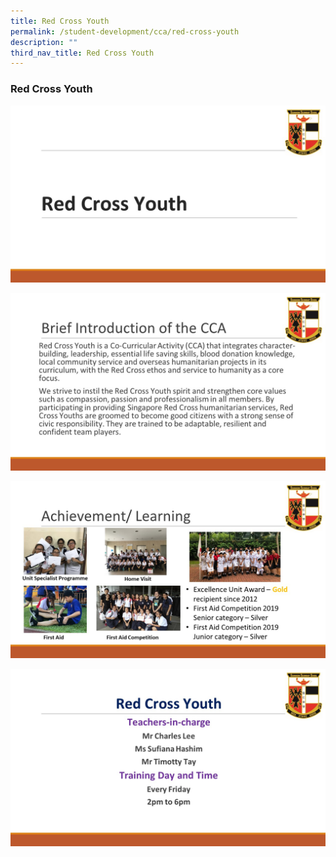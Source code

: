 ```yaml
---
title: Red Cross Youth
permalink: /student-development/cca/red-cross-youth
description: ""
third_nav_title: Red Cross Youth
---
```

### Red Cross Youth

![](/images/RCY1.jpg)

![](/images/RCY2.jpg)

![](/images/RCY3.jpg)

![](/images/RCY4.jpg)